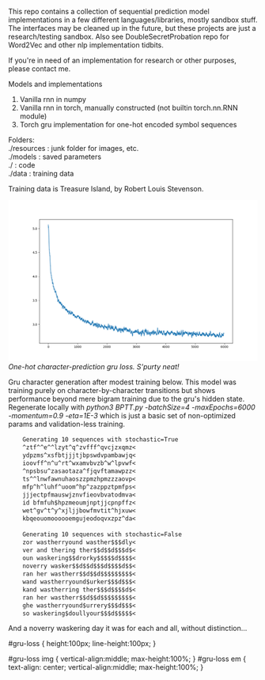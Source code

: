 This repo contains a collection of sequential prediction model implementations in a few different languages/libraries,
mostly sandbox stuff. The interfaces may be cleaned up in the future, but these projects are just a research/testing sandbox.
Also see DoubleSecretProbation repo for Word2Vec and other nlp implementation tidbits.

If you're in need of an implementation for research or other purposes, please contact me.

Models and implementations
1) Vanilla rnn in numpy
2) Vanilla rnn in torch, manually constructed (not builtin torch.nn.RNN module)
3) Torch gru implementation for one-hot encoded symbol sequences

Folders:<br />
  ./resources : junk folder for images, etc.<br />
  ./models    : saved parameters<br />
  ./          : code<br />
  ./data      : training data<br />

Training data is Treasure Island, by Robert Louis Stevenson.

<div id="gru-loss">
    <img src="resources/pytorch_gru_error.png"/>
	<em>One-hot character-prediction gru loss. S'purty neat!</em>
</div>

Gru character generation after modest training below. This model was training purely on character-by-character transitions
but shows performance beyond mere bigram training due to the gru's hidden state. Regenerate locally with
	*python3 BPTT.py -batchSize=4 -maxEpochs=6000 -momentum=0.9 -eta=1E-3*
which is just a basic set of non-optimized params and validation-less training.
```
	Generating 10 sequences with stochastic=True
	^ztf^^e^^lzyt^q^zvfff^qvcjzxqmz<
	ydpzms^xsfbtjjjtjbpswdvpambawjq<
	ioovff^n^u^rt^wxamvbvzb^w^lpvwf<
	^npsbsu^zasaotaza^fjqvftamawpzz<
	ts^^lnwfawnuhaoszzpmzhpmzzzaovp<
	mfp^h^luhf^uoom^hp^zazppztpmfps<
	jjjectpfmauswjznvfieovbvatodmva<
	id bfmfuh$hpzmeoumjnptjjcpnpffz<
	wet^gv^t^y^xjljjbowfmvtit^hjxuw<
	kbqeouomoooooemgujeodoqvxzpz^da<

	Generating 10 sequences with stochastic=False
	zor wastherryound wasther$$$dly<
	ver and thering ther$$d$$d$$$d$<
	oun waskering$$drorky$$$$$d$$$$<
	noverry wasker$$d$$d$$$d$$$$d$$<
	ran her wastherr$$d$$d$$$$$$$$$<
	wand wastherryound$urker$$$d$$$<
	kand wastherring ther$$$d$$$$d$<
	ran her wastherr$$d$$d$$$$$$$$$<
	ghe wastherryound$urrery$$$d$$$<
	so waskering$doullyour$$$d$$$$$<
```
And a noverry waskering day it was for each and all, without distinction...

#gru-loss {
    height:100px;
    line-height:100px;
}

#gru-loss img {
    vertical-align:middle;
    max-height:100%;
}
#gru-loss em {
	text-align: center;
    vertical-align:middle;
    max-height:100%;
}

